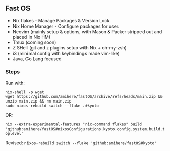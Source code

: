 ## Fast OS

- Nix flakes - Manage Packages & Version Lock.  
- Nix Home Manager - Configure packages for user.  
- Neovim (mainly setup & options, with Mason & Packer stripped out and placed in Nix HM)
- Tmux (coming soon)
- Z SHell (git and z plugins setup with Nix + oh-my-zsh)
- i3 (minimal config with keybindings made vim-like)
- Java, Go Lang focused

### Steps

Run with: 
```
nix-shell -p wget
wget https://github.com/amihere/fastOS/archive/refs/heads/main.zip && unzip main.zip && rm main.zip
sudo nixos-rebuild switch --flake .#kyoto
```

OR:  

`nix --extra-experimental-features "nix-command flakes" build 'github:amihere/fastOS#nixosConfigurations.kyoto.config.system.build.toplevel'`

Revised:
`nixos-rebuild switch --flake 'github:amihere/fastOS#kyoto'`
